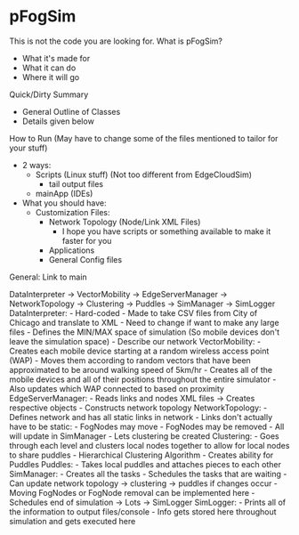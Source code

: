 # pFogSim
This is not the code you are looking for.
What is pFogSim?
 - What it's made for
 - What it can do
 - Where it will go

Quick/Dirty Summary
 - General Outline of Classes
 - Details given below

How to Run (May have to change some of the files mentioned to tailor for your stuff)
 - 2 ways: 
	- Scripts (Linux stuff) (Not too different from EdgeCloudSim)
		- tail output files
	- mainApp (IDEs)
 - What you should have:
	- Customization Files:
		- Network Topology (Node/Link XML Files)
			- I hope you have scripts or something available to make it faster for you
		- Applications
		- General Config files

General: 
Link to main

DataInterpreter -> VectorMobility -> EdgeServerManager -> NetworkTopology -> Clustering -> Puddles -> SimManager -> SimLogger
DataInterpreter:
	- Hard-coded
	- Made to take CSV files from City of Chicago and translate to XML 
	- Need to change if want to make any large files
	- Defines the MIN/MAX space of simulation (So mobile devices don't leave the simulation space)
	- Describe our network
VectorMobility:
	- Creates each mobile device starting at a random wireless access point (WAP)
	- Moves them according to random vectors that have been approximated to be around walking speed of 5km/hr
	- Creates all of the mobile devices and all of their positions throughout the entire simulator
	- Also updates which WAP connected to based on proximity
EdgeServerManager:
	- Reads links and nodes XML files -> Creates respective objects
	- Constructs network topology 
NetworkTopology:
	- Defines network and has all static links in network
	- Links don't actually have to be static:
		- FogNodes may move
		- FogNodes may be removed
		- All will update in SimManager
	- Lets clustering be created
Clustering:
	- Goes through each level and clusters local nodes together to allow for local nodes to share puddles
	- Hierarchical Clustering Algorithm
	- Creates ability for Puddles
Puddles:
	- Takes local puddles and attaches pieces to each other
SimManager: 
	- Creates all the tasks
	- Schedules the tasks that are waiting
	- Can update network topology -> clustering -> puddles if changes occur
		- Moving FogNodes or FogNode removal can be implemented here
	- Schedules end of simulation -> Lots -> SimLogger
SimLogger: 
	- Prints all of the information to output files/console
	- Info gets stored here throughout simulation and gets executed here
